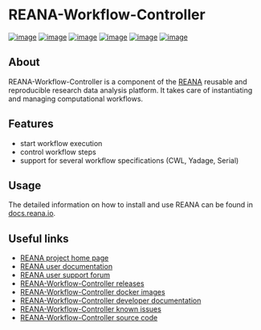 # REANA-Workflow-Controller

[![image](https://github.com/reanahub/reana-workflow-controller/workflows/CI/badge.svg)](https://github.com/reanahub/reana-workflow-controller/actions)
[![image](https://readthedocs.org/projects/reana-workflow-controller/badge/?version=latest)](https://reana-workflow-controller.readthedocs.io/en/latest/?badge=latest)
[![image](https://codecov.io/gh/reanahub/reana-workflow-controller/branch/master/graph/badge.svg)](https://codecov.io/gh/reanahub/reana-workflow-controller)
[![image](https://img.shields.io/badge/discourse-forum-blue.svg)](https://forum.reana.io)
[![image](https://img.shields.io/github/license/reanahub/reana-workflow-controller.svg)](https://github.com/reanahub/reana-workflow-controller/blob/master/LICENSE)
[![image](https://img.shields.io/badge/code%20style-black-000000.svg)](https://github.com/psf/black)

## About

REANA-Workflow-Controller is a component of the [REANA](http://www.reana.io/)
reusable and reproducible research data analysis platform. It takes care of
instantiating and managing computational workflows.

## Features

- start workflow execution
- control workflow steps
- support for several workflow specifications (CWL, Yadage, Serial)

## Usage

The detailed information on how to install and use REANA can be found in
[docs.reana.io](https://docs.reana.io).

## Useful links

- [REANA project home page](http://www.reana.io/)
- [REANA user documentation](https://docs.reana.io)
- [REANA user support forum](https://forum.reana.io)
- [REANA-Workflow-Controller releases](https://reana-workflow-controller.readthedocs.io/en/latest#changes)
- [REANA-Workflow-Controller docker images](https://hub.docker.com/r/reanahub/reana-workflow-controller)
- [REANA-Workflow-Controller developer documentation](https://reana-workflow-controller.readthedocs.io/)
- [REANA-Workflow-Controller known issues](https://github.com/reanahub/reana-workflow-controller/issues)
- [REANA-Workflow-Controller source code](https://github.com/reanahub/reana-workflow-controller)
